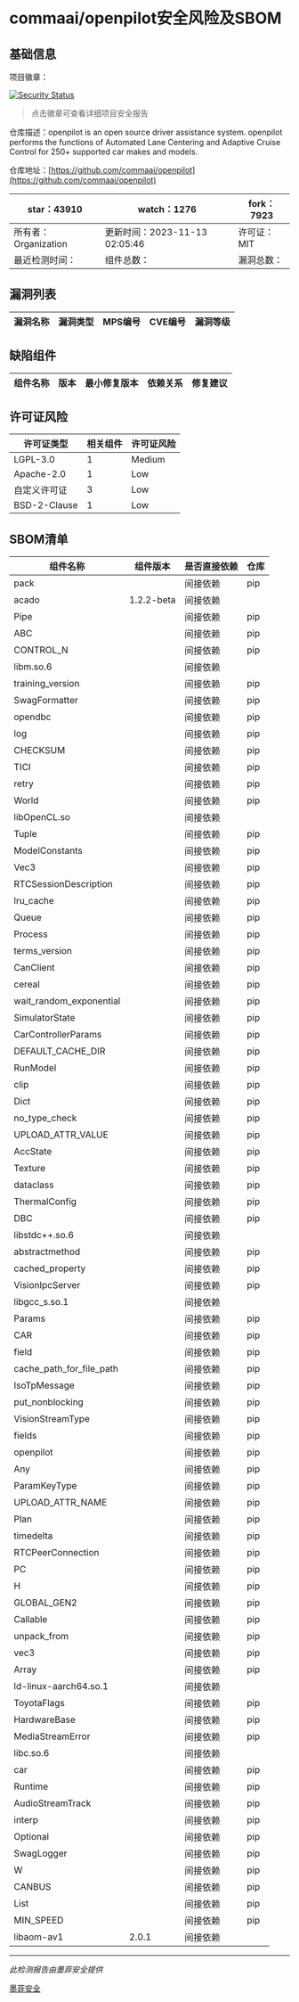 # commaai/openpilot安全风险及SBOM

## 基础信息

项目徽章：

[![Security Status](https://www.murphysec.com/platform3/v31/badge/1723773394851155968.svg)](https://www.murphysec.com/console/report/1692602525704544256/1723773394851155968)

> 点击徽章可查看详细项目安全报告

仓库描述：openpilot is an open source driver assistance system. openpilot performs the functions of Automated Lane Centering and Adaptive Cruise Control for 250+ supported car makes and models.

仓库地址：[https://github.com/commaai/openpilot](https://github.com/commaai/openpilot)

| star：43910 | watch：1276 | fork：7923 |
| ----------- | -------------- | ------------ |
| 所有者：Organization | 更新时间：2023-11-13 02:05:46 | 许可证：MIT |
| 最近检测时间： | 组件总数： | 漏洞总数： |




## 漏洞列表

| 漏洞名称 | 漏洞类型 | MPS编号 | CVE编号 | 漏洞等级 |
| ------- | ------ | ------- | ------ | ----- |





## 缺陷组件

| 组件名称 | 版本 | 最小修复版本 | 依赖关系 | 修复建议 |
| -------- | ---- | ------------ | -------- | -------- |





## 许可证风险

| 许可证类型 | 相关组件 | 许可证风险 |
| ---------- | -------- | ---------- |
|LGPL-3.0|1|Medium|
|Apache-2.0|1|Low|
|自定义许可证|3|Low|
|BSD-2-Clause|1|Low|




## SBOM清单

| 组件名称 | 组件版本 | 是否直接依赖 | 仓库 |
| -------- | -------- | ------------ | ---- |
|pack||间接依赖|pip|
|acado|1.2.2-beta|间接依赖||
|Pipe||间接依赖|pip|
|ABC||间接依赖|pip|
|CONTROL_N||间接依赖|pip|
|libm.so.6||间接依赖||
|training_version||间接依赖|pip|
|SwagFormatter||间接依赖|pip|
|opendbc||间接依赖|pip|
|log||间接依赖|pip|
|CHECKSUM||间接依赖|pip|
|TICI||间接依赖|pip|
|retry||间接依赖|pip|
|World||间接依赖|pip|
|libOpenCL.so||间接依赖||
|Tuple||间接依赖|pip|
|ModelConstants||间接依赖|pip|
|Vec3||间接依赖|pip|
|RTCSessionDescription||间接依赖|pip|
|lru_cache||间接依赖|pip|
|Queue||间接依赖|pip|
|Process||间接依赖|pip|
|terms_version||间接依赖|pip|
|CanClient||间接依赖|pip|
|cereal||间接依赖|pip|
|wait_random_exponential||间接依赖|pip|
|SimulatorState||间接依赖|pip|
|CarControllerParams||间接依赖|pip|
|DEFAULT_CACHE_DIR||间接依赖|pip|
|RunModel||间接依赖|pip|
|clip||间接依赖|pip|
|Dict||间接依赖|pip|
|no_type_check||间接依赖|pip|
|UPLOAD_ATTR_VALUE||间接依赖|pip|
|AccState||间接依赖|pip|
|Texture||间接依赖|pip|
|dataclass||间接依赖|pip|
|ThermalConfig||间接依赖|pip|
|DBC||间接依赖|pip|
|libstdc++.so.6||间接依赖||
|abstractmethod||间接依赖|pip|
|cached_property||间接依赖|pip|
|VisionIpcServer||间接依赖|pip|
|libgcc_s.so.1||间接依赖||
|Params||间接依赖|pip|
|CAR||间接依赖|pip|
|field||间接依赖|pip|
|cache_path_for_file_path||间接依赖|pip|
|IsoTpMessage||间接依赖|pip|
|put_nonblocking||间接依赖|pip|
|VisionStreamType||间接依赖|pip|
|fields||间接依赖|pip|
|openpilot||间接依赖|pip|
|Any||间接依赖|pip|
|ParamKeyType||间接依赖|pip|
|UPLOAD_ATTR_NAME||间接依赖|pip|
|Plan||间接依赖|pip|
|timedelta||间接依赖|pip|
|RTCPeerConnection||间接依赖|pip|
|PC||间接依赖|pip|
|H||间接依赖|pip|
|GLOBAL_GEN2||间接依赖|pip|
|Callable||间接依赖|pip|
|unpack_from||间接依赖|pip|
|vec3||间接依赖|pip|
|Array||间接依赖|pip|
|ld-linux-aarch64.so.1||间接依赖||
|ToyotaFlags||间接依赖|pip|
|HardwareBase||间接依赖|pip|
|MediaStreamError||间接依赖|pip|
|libc.so.6||间接依赖||
|car||间接依赖|pip|
|Runtime||间接依赖|pip|
|AudioStreamTrack||间接依赖|pip|
|interp||间接依赖|pip|
|Optional||间接依赖|pip|
|SwagLogger||间接依赖|pip|
|W||间接依赖|pip|
|CANBUS||间接依赖|pip|
|List||间接依赖|pip|
|MIN_SPEED||间接依赖|pip|
|libaom-av1|2.0.1|间接依赖||


------

*此检测报告由墨菲安全提供*

[墨菲安全](www.murphysec.com)